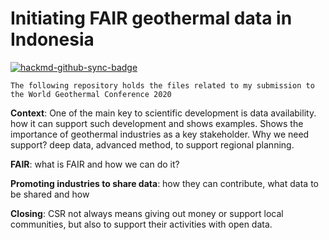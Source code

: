 Initiating FAIR geothermal data in Indonesia
===


[![hackmd-github-sync-badge](https://hackmd.io/PSBVqvtyTQWxalfo2o-WYA/badge)](https://hackmd.io/PSBVqvtyTQWxalfo2o-WYA)

`The following repository holds the files related to my submission to the World Geothermal Conference 2020`

**Context**: One of the main key to scientific development is data availability. how it can support such development and shows examples. Shows the importance of geothermal industries as a key stakeholder. Why we need support? deep data, advanced method, to support regional planning. 

**FAIR**: what is FAIR and how we can do it?

**Promoting industries to share data**: how they can contribute, what data to be shared and how

**Closing**: CSR not always means giving out money or support local communities, but also to support their activities with open data.


